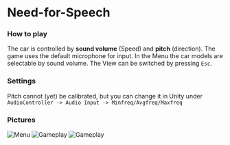 # Need-for-Speech

### How to play

The car is controlled by **sound volume** (Speed) and **pitch** (direction). 
The game uses the default microphone for input. 
In the Menu the car models are selectable by sound volume.
The View can be switched by pressing `Esc`.

### Settings

Pitch cannot (yet) be calibrated, but you can change it in Unity under `AudioController -> Audio Input -> Minfreq/Avgfreq/Maxfreq`

### Pictures

![Menu](screenshot/menu.png)
![Gameplay](screenshot/play1.png)
![Gameplay](screenshot/play2.png)
